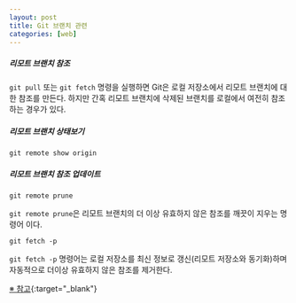 ```yaml
---
layout: post
title: Git 브랜치 관련
categories: [web]
---
```


##### 리모트 브랜치 참조

`git pull` 또는 `git fetch` 명령을 실행하면 Git은 로컬 저장소에서 리모트 브랜치에 대한 참조를 만든다. 
하지만 간혹 리모트 브랜치에 삭제된 브랜치를 로컬에서 여전히 참조하는 경우가 있다.


##### 리모트 브랜치 상태보기

``` 
git remote show origin
```

##### 리모트 브랜치 참조 업데이트
```
git remote prune
```

`git remote prune`은 리모트 브랜치의 더 이상 유효하지 않은 참조를 깨끗이 지우는 명령어 이다.


```
git fetch -p
```

`git fetch -p` 명령어는 로컬 저장소를 최신 정보로 갱신(리모트 저장소와 동기화)하며 자동적으로 더이상 유효하지 않은 참조를 제거한다.

[※ 참고](https://mylko72.gitbooks.io/git/content/remote/remote_update.html){:target="_blank"}